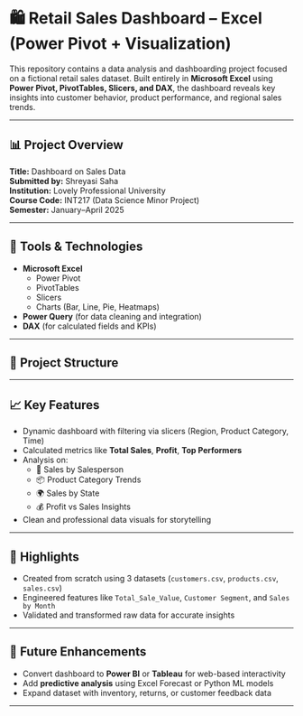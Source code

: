 # 🛍️ Retail Sales Dashboard – Excel (Power Pivot + Visualization)

This repository contains a data analysis and dashboarding project focused on a fictional retail sales dataset. Built entirely in **Microsoft Excel** using **Power Pivot, PivotTables, Slicers, and DAX**, the dashboard reveals key insights into customer behavior, product performance, and regional sales trends.

---

## 📊 Project Overview

**Title:** Dashboard on Sales Data  
**Submitted by:** Shreyasi Saha  
**Institution:** Lovely Professional University  
**Course Code:** INT217 (Data Science Minor Project)  
**Semester:** January–April 2025

---

## 🔧 Tools & Technologies

- **Microsoft Excel**
  - Power Pivot
  - PivotTables
  - Slicers
  - Charts (Bar, Line, Pie, Heatmaps)
- **Power Query** (for data cleaning and integration)
- **DAX** (for calculated fields and KPIs)

---

## 📁 Project Structure

---

## 📈 Key Features

- Dynamic dashboard with filtering via slicers (Region, Product Category, Time)
- Calculated metrics like **Total Sales**, **Profit**, **Top Performers**
- Analysis on:
  - 🧍 Sales by Salesperson
  - 📦 Product Category Trends
  - 🌍 Sales by State
  - 💰 Profit vs Sales Insights
- Clean and professional data visuals for storytelling

---

## 📌 Highlights

- Created from scratch using 3 datasets (`customers.csv`, `products.csv`, `sales.csv`)
- Engineered features like `Total_Sale_Value`, `Customer Segment`, and `Sales by Month`
- Validated and transformed raw data for accurate insights

---

## 🔮 Future Enhancements

- Convert dashboard to **Power BI** or **Tableau** for web-based interactivity
- Add **predictive analysis** using Excel Forecast or Python ML models
- Expand dataset with inventory, returns, or customer feedback data

---




